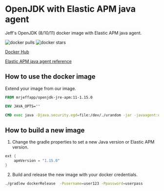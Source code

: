 # OpenJDK with Elastic APM java agent
Jeff's OpenJDK (8/10/11) docker image with Elastic APM java agent.

![docker pulls](https://img.shields.io/docker/pulls/mrjeffapp/openjdk-jre-apm.svg?style=plastic)
![docker stars](https://img.shields.io/docker/stars/mrjeffapp/openjdk-jre-apm.svg?style=flat)

[Docker Hub](https://hub.docker.com/r/mrjeffapp/openjdk-jre-apm)

[Elastic APM java agent reference](https://www.elastic.co/guide/en/apm/agent/java/current/index.html)

## How to use the docker image
Extend your image from our image. 
```Dockerfile
FROM mrjeffapp/openjdk-jre-apm:11-1.15.0

ENV JAVA_OPTS=""

CMD exec java -Djava.security.egd=file:/dev/./urandom -jar -javaagent:elastic-apm-agent.jar $JAVA_OPTS micro-service.jar
````

## How to build a new image

1. Change the gradle properties to set a new Java version or Elastic APM version.
```gradle
ext {
    apmVersion = "1.15.0"
}
```

2. Build and release the new image with your docker credentials.

```bash
./gradlew dockerRelease  -Pusername=user123 -Ppassword=userpass

```
